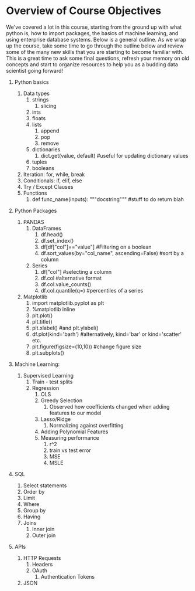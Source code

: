 
# Overview of Course Objectives

We've covered a lot in this course, starting from the ground up with what python is, how to import packages, the basics of machine learning, and using enterprise database systems. Below is a general outline. As we wrap up the course, take some time to go through the outline below and review some of the many new skills that you are starting to become familiar with. This is a great time to ask some final questions, refresh your memory on old concepts and start to organize resources to help you as a budding data scientist going forward!  

1. Python basics
    1. Data types
        1. strings
            1. slicing
        2. ints
        3. floats
        4. lists
            1. append
            2. pop
            3. remove
        5. dictionaries
            1. dict.get(value, default) #useful for updating dictionary values
        6. tuples
        7. booleans
    2. Iteration: for, while, break
    3. Conditionals: if, elif, else
    4. Try / Except Clauses
    5. Functions
        1. def func_name(inputs):
            """docstring"""
            #stuff to do
            return blah
2. Python Packages
    1. PANDAS
        1. DataFrames
            1. df.head()
            2. df.set_index()
            3. df[df["col"]=="value"] #Filtering on a boolean
            4. df.sort_values(by="col_name", ascending=False) #sort by a column
        2. Series
            1. df["col"] #selecting a column
            2. df.col #alternative format
            3. df.col.value_counts()
            4. df.col.quantile(q=) #percentiles of a series
    2. Matplotlib
        1. import matplotlib.pyplot as plt
        2. %matplotlib inline
        3. plt.plot()
        4. plt.title()
        5. plt.xlabel() #and plt.ylabel()
        6. df.plot(kind='barh') #alternatively, kind='bar' or kind='scatter' etc.
        7. plt.figure(figsize=(10,10)) #change figure size
        8. plt.subplots()
3. Machine Learning:
    1. Supervised Learning
        1. Train - test splits
        2. Regression
            1. OLS
            2. Greedy Selection
                1. Observed how coefficients changed when adding features to our model
            2. Lasso/Ridge
                1. Normalizing against overfitting
            3. Adding Polynomial Features
            4. Measuring performance
                1. r^2
                2. train vs test error
                3. MSE
                4. MSLE
     

4. SQL
    1. Select statements
    2. Order by
    3. Limit
    4. Where
    5. Group by
    6. Having
    7. Joins
        1. Inner join
        2. Outer join
5. APIs
    1. HTTP Requests
        1. Headers
        2. OAuth
            1. Authentication Tokens
    2. JSON


